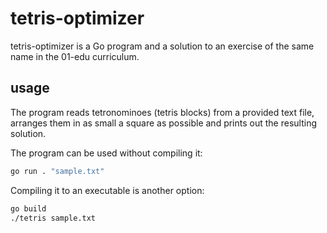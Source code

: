 # tetris-optimizer

tetris-optimizer is a Go program and a solution to an exercise of the same name in the 01-edu curriculum.

## usage

The program reads tetronominoes (tetris blocks) from a provided text file, arranges them in as small a square as possible and prints out the resulting solution.

The program can be used without compiling it:

```bash
go run . "sample.txt"
```

Compiling it to an executable is another option:

```bash
go build
./tetris sample.txt
```
